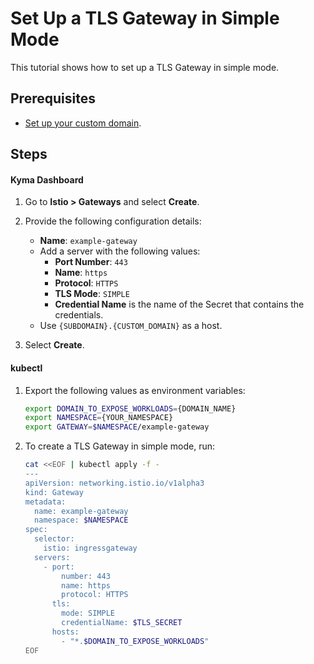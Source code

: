# Set Up a TLS Gateway in Simple Mode

This tutorial shows how to set up a TLS Gateway in simple mode.

## Prerequisites

* [Set up your custom domain](./01-10-setup-custom-domain-for-workload.md).

## Steps


<!-- tabs:start -->
#### **Kyma Dashboard**

1. Go to **Istio > Gateways** and select **Create**.
2. Provide the following configuration details:
    - **Name**: `example-gateway`
    - Add a server with the following values:
      - **Port Number**: `443`
      - **Name**: `https`
      - **Protocol**: `HTTPS`
      - **TLS Mode**: `SIMPLE`
      - **Credential Name** is the name of the Secret that contains the credentials.
    - Use `{SUBDOMAIN}.{CUSTOM_DOMAIN}` as a host.

3. Select **Create**.

#### **kubectl**

1. Export the following values as environment variables:

    ```bash
    export DOMAIN_TO_EXPOSE_WORKLOADS={DOMAIN_NAME}
    export NAMESPACE={YOUR_NAMESPACE}
    export GATEWAY=$NAMESPACE/example-gateway
    ```

2. To create a TLS Gateway in simple mode, run:

    ```bash
    cat <<EOF | kubectl apply -f -
    ---
    apiVersion: networking.istio.io/v1alpha3
    kind: Gateway
    metadata:
      name: example-gateway
      namespace: $NAMESPACE
    spec:
      selector:
        istio: ingressgateway
      servers:
        - port:
            number: 443
            name: https
            protocol: HTTPS
          tls:
            mode: SIMPLE
            credentialName: $TLS_SECRET
          hosts:
            - "*.$DOMAIN_TO_EXPOSE_WORKLOADS"
    EOF
    ```

<!-- tabs:end -->